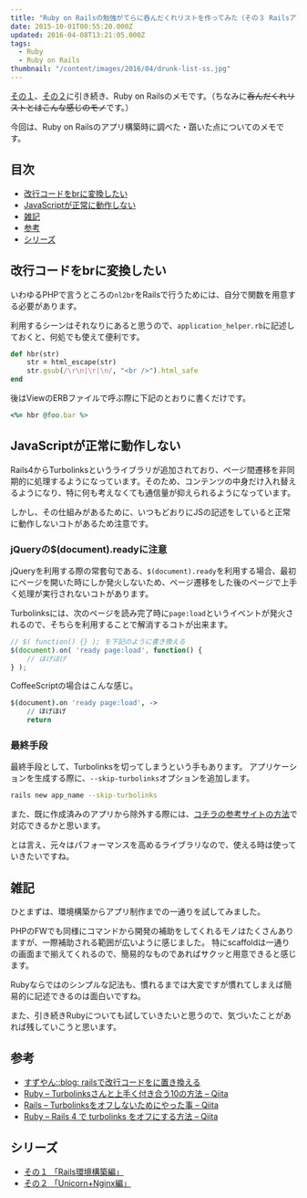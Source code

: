```yaml
---
title: "Ruby on Railsの勉強がてらに呑んだくれリストを作ってみた（その３ Railsアプリ構築編）"
date: 2015-10-01T00:55:20.000Z
updated: 2016-04-08T13:21:05.000Z
tags:
  - Ruby
  - Ruby on Rails
thumbnail: "/content/images/2016/04/drunk-list-ss.jpg"
---
```



[その１](https://blog.sus-happy.net/ruby-drunk-list/)、[その２](https://blog.sus-happy.net/ruby-drunk-list-2/)に引き続き、Ruby on Railsのメモです。（ちなみに~~呑んだくれリストとはこんな感じのモノ~~です。）

今回は、Ruby on Railsのアプリ構築時に調べた・躓いた点についてのメモです。


## 目次

- [改行コードをbrに変換したい](#nl2br)
- [JavaScriptが正常に動作しない](#turbolinks)
- [雑記](#other)
- [参考](#reference)
- [シリーズ](#series)


## <a name="nl2br">改行コードをbrに変換したい</a>

いわゆるPHPで言うところの`nl2br`をRailsで行うためには、自分で関数を用意する必要があります。

利用するシーンはそれなりにあると思うので、`application_helper.rb`に記述しておくと、何処でも使えて便利です。

```ruby
def hbr(str)
    str = html_escape(str)
    str.gsub(/\r\n|\r|\n/, "<br />").html_safe
end
```

後はViewのERBファイルで呼ぶ際に下記のとおりに書くだけです。

```ruby
<%= hbr @foo.bar %>
```


## <a name="turbolinks">JavaScriptが正常に動作しない</a>

Rails4からTurbolinksというライブラリが追加されており、ページ間遷移を非同期的に処理するようになっています。そのため、コンテンツの中身だけ入れ替えるようになり、特に何も考えなくても通信量が抑えられるようになっています。

しかし、その仕組みがあるために、いつもどおりにJSの記述をしていると正常に動作しないコトがあるため注意です。

### jQueryの$(document).readyに注意

jQueryを利用する際の常套句である、`$(document).ready`を利用する場合、最初にページを開いた時にしか発火しないため、ページ遷移をした後のページで上手く処理が実行されないコトがあります。

Turbolinksには、次のページを読み完了時に`page:load`というイベントが発火されるので、そちらを利用することで解消するコトが出来ます。

```javascript
// $( function() {} ); を下記のように書き換える
$(document).on( 'ready page:load', function() {
    // ほげほげ
} );
```

CoffeeScriptの場合はこんな感じ。

```coffeescript
$(document).on 'ready page:load', ->
    // ほげほげ
    return
```

### 最終手段

最終手段として、Turbolinksを切ってしまうという手もあります。
 アプリケーションを生成する際に、`--skip-turbolinks`オプションを追加します。

```bash
rails new app_name --skip-turbolinks
```

また、既に作成済みのアプリから除外する際には、[コチラの参考サイトの方法](http://qiita.com/kazz187/items/12737363d62b9c91993c)で対応できるかと思います。

とは言え、元々はパフォーマンスを高めるライブラリなので、使える時は使っていきたいですね。


## <a name="other">雑記</a>

ひとまずは、環境構築からアプリ制作までの一通りを試してみました。

PHPのFWでも同様にコマンドから開発の補助をしてくれるモノはたくさんありますが、一際補助される範囲が広いように感じました。
 特にscaffoldは一通りの画面まで揃えてくれるので、簡易的なものであればサクッと用意できると感じます。

Rubyならではのシンプルな記法も、慣れるまでは大変ですが慣れてしまえば簡易的に記述できるのは面白いですね。

また、引き続きRubyについても試していきたいと思うので、気づいたことがあれば残していこうと思います。


## <a name="reference">参考</a>

- [すずやん::blog: railsで改行コードをに置き換える](http://suzuyan.blogspot.jp/2013/09/rails.html)
- [Ruby – Turbolinksさんと上手く付き合う10の方法 – Qiita](http://qiita.com/seri_k/items/164accd9ef8ddb4a942e)
- [Rails – Turbolinksをオフしないためにやった事 – Qiita](http://qiita.com/saboyutaka/items/bcc0966313c6f7399a6e)
- [Ruby – Rails 4 で turbolinks をオフにする方法 – Qiita](http://qiita.com/kazz187/items/12737363d62b9c91993c)


## <a name="series">シリーズ</a>

- [その１ 「Rails環境構築編」](https://blog.sus-happy.net/ruby-drunk-list/)
- [その２ 「Unicorn+Nginx編」](https://blog.sus-happy.net/ruby-drunk-list-2/)
